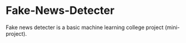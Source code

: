 # Fake-News-Detecter
Fake news detecter is a basic machine learning college project (mini-project).
